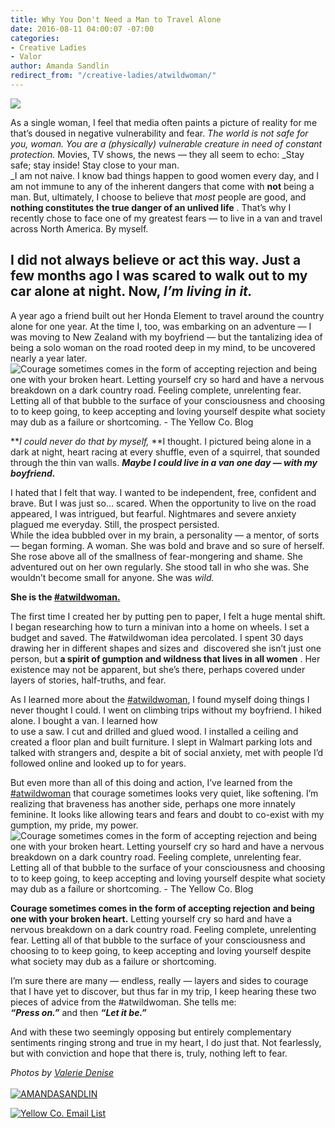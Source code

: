 ```yaml
---
title: Why You Don't Need a Man to Travel Alone
date: 2016-08-11 04:00:07 -07:00
categories:
- Creative Ladies
- Valor
author: Amanda Sandlin
redirect_from: "/creative-ladies/atwildwoman/"
---
```


[![](https://yellow-blog-images.imgix.net/2016/08/YOU-DONT-NEED-A-MAN-BLOG-IMAGE-final.jpg)](https://yellow-blog-images.imgix.net/2016/08/YOU-DONT-NEED-A-MAN-BLOG-IMAGE-final.jpg)

As a single woman, I feel that media often paints a picture of reality for me that’s doused in negative vulnerability and fear. _The world is not safe for you, woman._ _You are a (physically) vulnerable creature in need of constant protection._ Movies, TV shows, the news — they all seem to echo: _Stay safe; stay inside! Stay close to your man.[  
](https://yellow-blog-images.imgix.net/2016/08/ValerieDenisePhotos-70.jpg)_I am not naive. I know bad things happen to good women every day, and I am not immune to any of the inherent dangers that come with **not** being a man. But, ultimately, I choose to believe that _most_ people are good, and **nothing constitutes the true danger of an unlived life** . That’s why I recently chose to face one of my greatest fears — to live in a van and travel across North America. By myself.

## I did not always believe or act this way. Just a few months ago I was scared to walk out to my car alone at night. Now, _I’m living in it._

A year ago a friend built out her Honda Element to travel around the country alone for one year. At the time I, too, was embarking on an adventure — I was moving to New Zealand with my boyfriend — but the tantalizing idea of being a solo woman on the road rooted deep in my mind, to be uncovered nearly a year later.![Courage sometimes comes in the form of accepting rejection and being one with your broken heart. Letting yourself cry so hard and have a nervous breakdown on a dark country road. Feeling complete, unrelenting fear. Letting all of that bubble to the surface of your consciousness and choosing to to keep going, to keep accepting and loving yourself despite what society may dub as a failure or shortcoming. - The Yellow Co. Blog](https://yellow-blog-images.imgix.net/2016/08/ValerieDenisePhotos-70.jpg)

**_I could never do that by myself,_ **I thought. I pictured being alone in a dark at night, heart racing at every shuffle, even of a squirrel, that sounded through the thin van walls. **_Maybe I could live in a van one day — with my boyfriend._**

I hated that I felt that way. I wanted to be independent, free, confident and brave. But I was just so… scared. When the opportunity to live on the road appeared, I was intrigued, but fearful. Nightmares and severe anxiety plagued me everyday. Still, the prospect persisted.[  
](https://yellow-blog-images.imgix.net/2016/08/ValerieDenisePhotos-69.jpg)While the idea bubbled over in my brain, a personality — a mentor, of sorts — began forming. A woman. She was bold and brave and so sure of herself. She rose above all of the smallness of fear-mongering and shame. She adventured out on her own regularly. She stood tall in who she was. She wouldn’t become small for anyone. She was _wild._

**She is the [#atwildwoman.](http://www.amandasandlin.com/prints/)**

The first time I created her by putting pen to paper, I felt a huge mental shift. I began researching how to turn a minivan into a home on wheels. I set a budget and saved. The #atwildwoman idea percolated. I spent 30 days drawing her in different shapes and sizes and  discovered she isn’t just one person, but **a spirit of gumption and wildness that lives in all women** . Her existence may not be apparent, but she’s there, perhaps covered under layers of stories, half-truths, and fear.

As I learned more about the [#atwildwoman](http://www.amandasandlin.com/prints/), I found myself doing things I never thought I could. I went on climbing trips without my boyfriend. I hiked alone. I bought a van. I learned how  
to use a saw. I cut and drilled and glued wood. I installed a ceiling and created a floor plan and built furniture. I slept in Walmart parking lots and talked with strangers and, despite a bit of social anxiety, met with people I’d followed online and looked up to for years.

But even more than all of this doing and action, I’ve learned from the [#atwildwoman](http://www.amandasandlin.com/prints/) that courage sometimes looks very quiet, like softening. I’m realizing that braveness has another side, perhaps one more innately feminine. It looks like allowing tears and fears and doubt to co-exist with my gumption, my pride, my power.![Courage sometimes comes in the form of accepting rejection and being one with your broken heart. Letting yourself cry so hard and have a nervous breakdown on a dark country road. Feeling complete, unrelenting fear. Letting all of that bubble to the surface of your consciousness and choosing to to keep going, to keep accepting and loving yourself despite what society may dub as a failure or shortcoming. - The Yellow Co. Blog](https://yellow-blog-images.imgix.net/2016/08/ValerieDenisePhotos-69.jpg)

**Courage sometimes comes in the form of accepting rejection and being one with your broken heart.** Letting yourself cry so hard and have a nervous breakdown on a dark country road. Feeling complete, unrelenting fear. Letting all of that bubble to the surface of your consciousness and choosing to to keep going, to keep accepting and loving yourself despite what society may dub as a failure or shortcoming.

I’m sure there are many — endless, really — layers and sides to courage that I have yet to discover, but thus far in my trip, I keep hearing these two pieces of advice from the #atwildwoman. She tells me:  
**_“Press on.”_** and then **_“Let it be.”_**

And with these two seemingly opposing but entirely complementary sentiments ringing strong and true in my heart, I do just that. Not fearlessly, but with conviction and hope that there is, truly, nothing left to fear.

_Photos by [Valerie Denise](http://www.valeriedenisephotos.com/)_[  
](https://yellow-blog-images.imgix.net/2016/07/EMAIL-LIST.jpg)[  
](https://yellow-blog-images.imgix.net/2016/01/AmandaSadlin.jpg)[![AMANDASANDLIN](https://yellow-blog-images.imgix.net/2016/08/AMANDASANDLIN.jpg)](http://www.amandasandlin.com/)

[![Yellow Co. Email List](https://yellow-blog-images.imgix.net/2016/07/EMAIL-LIST.jpg)](http://yellowconference.us3.list-manage2.com/subscribe?u=3f8e45f74e0653e404965e2ef&id=7cb1ced4ff)
